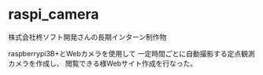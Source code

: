 # raspi_camera
株式会社柊ソフト開発さんの長期インターン制作物

raspberrypi3B+とWebカメラを使用して
一定時間ごとに自動撮影する定点観測カメラを作成し、
閲覧できる様Webサイト作成を行なった。
